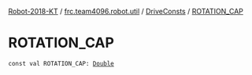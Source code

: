 [Robot-2018-KT](../../index.md) / [frc.team4096.robot.util](../index.md) / [DriveConsts](index.md) / [ROTATION_CAP](./-r-o-t-a-t-i-o-n_-c-a-p.md)

# ROTATION_CAP

`const val ROTATION_CAP: `[`Double`](https://kotlinlang.org/api/latest/jvm/stdlib/kotlin/-double/index.html)